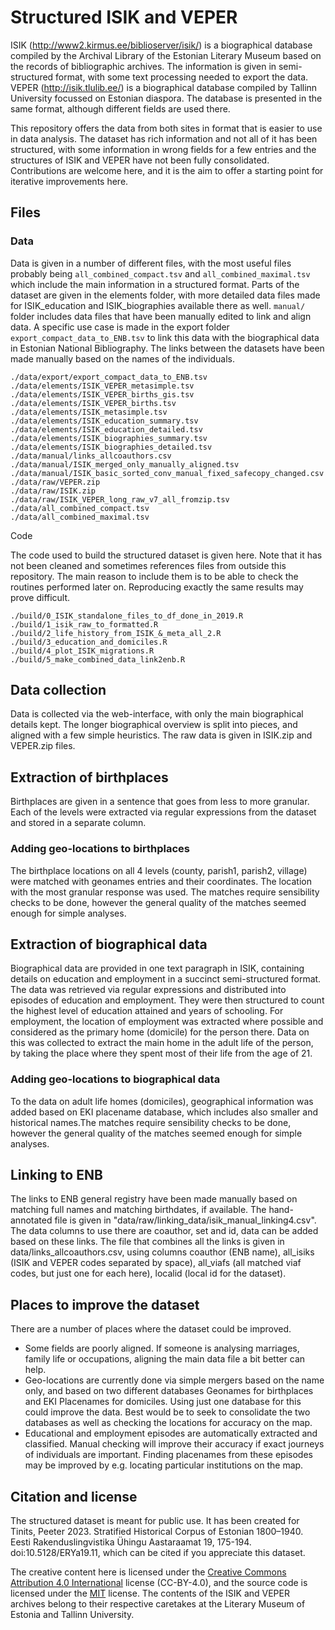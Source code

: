 # Structured ISIK and VEPER

ISIK (http://www2.kirmus.ee/biblioserver/isik/) is a biographical database compiled by the Archival Library of the Estonian Literary Museum based on the records of bibliographic archives. The information is given in semi-structured format, with some text processing needed to export the data. VEPER (http://isik.tlulib.ee/) is a biographical database compiled by Tallinn University focussed on Estonian diaspora. The database is presented in the same format, although different fields are used there.

This repository offers the data from both sites in format that is easier to use in data analysis. The dataset has rich information and not all of it has been structured, with some information in wrong fields for a few entries and the structures of ISIK and VEPER have not been fully consolidated. Contributions are welcome here, and it is the aim to offer a starting point for iterative improvements here.

## Files

### Data

Data is given in a number of different files, with the most useful files probably being `all_combined_compact.tsv` and `all_combined_maximal.tsv` which include the main information in a structured format. Parts of the dataset are given in the elements folder, with more detailed data files made for ISIK_education and ISIK_biographies available there as well. `manual/` folder includes data files that have been manually edited to link and align data. A specific use case is made in the export folder `export_compact_data_to_ENB.tsv` to link this data with the biographical data in Estonian National Bibliography. The links between the datasets have been made manually based on the names of the individuals.

```
./data/export/export_compact_data_to_ENB.tsv
./data/elements/ISIK_VEPER_metasimple.tsv
./data/elements/ISIK_VEPER_births_gis.tsv
./data/elements/ISIK_VEPER_births.tsv
./data/elements/ISIK_metasimple.tsv
./data/elements/ISIK_education_summary.tsv
./data/elements/ISIK_education_detailed.tsv
./data/elements/ISIK_biographies_summary.tsv
./data/elements/ISIK_biographies_detailed.tsv
./data/manual/links_allcoauthors.csv
./data/manual/ISIK_merged_only_manually_aligned.tsv
./data/manual/ISIK_basic_sorted_conv_manual_fixed_safecopy_changed.csv
./data/raw/VEPER.zip
./data/raw/ISIK.zip
./data/raw/ISIK_VEPER_long_raw_v7_all_fromzip.tsv
./data/all_combined_compact.tsv
./data/all_combined_maximal.tsv
```

Code

The code used to build the structured dataset is given here. Note that it has not been cleaned and sometimes references files from outside this repository. The main reason to include them is to be able to check the routines performed later on. Reproducing exactly the same results may prove difficult.
```
./build/0_ISIK_standalone_files_to_df_done_in_2019.R
./build/1_isik_raw_to_formatted.R
./build/2_life_history_from_ISIK_&_meta_all_2.R
./build/3_education_and_domiciles.R
./build/4_plot_ISIK_migrations.R
./build/5_make_combined_data_link2enb.R
```

## Data collection

Data is collected via the web-interface, with only the main biographical details kept. The longer biographical overview is split into pieces, and aligned with a few simple heuristics. The raw data is given in ISIK.zip and VEPER.zip files.

## Extraction of birthplaces

Birthplaces are given in a sentence that goes from less to more granular. Each of the levels were extracted via regular expressions from the dataset and stored in a separate column.

### Adding geo-locations to birthplaces

The birthplace locations on all 4 levels (county, parish1, parish2, village) were matched with geonames entries and their coordinates. The location with the most granular response was used. The matches require sensibility checks to be done, however the general quality of the matches seemed enough for simple analyses.

## Extraction of biographical data

Biographical data are provided in one text paragraph in ISIK, containing details on education and employment in a succinct semi-structured format. The data was retrieved via regular expressions and distributed into episodes of education and employment. They were then structured to count the highest level of education attained and years of schooling. For employment, the location of employment was extracted where possible and considered as the primary home (domicile) for the person there. Data on this was collected to extract the main home in the adult life of the person, by taking the place where they spent most of their life from the age of 21.

### Adding geo-locations to biographical data

To the data on adult life homes (domiciles), geographical information was added based on EKI placename database, which includes also smaller and historical names.The matches require sensibility checks to be done, however the general quality of the matches seemed enough for simple analyses.


## Linking to ENB

The links to ENB general registry have been made manually based on matching full names and matching birthdates, if available. The hand-annotated file is given in "data/raw/linking_data/isik_manual_linking4.csv". The data columns to use there are coauthor, set and id, data can be added based on these links. The file that combines all the links is given in data/links_allcoauthors.csv, using columns coauthor (ENB name), all_isiks (ISIK and VEPER codes separated by space), all_viafs (all matched viaf codes, but just one for each here), localid (local id for the dataset).


## Places to improve the dataset

There are a number of places where the dataset could be improved.
- Some fields are poorly aligned. If someone is analysing marriages, family life or occupations, aligning the main data file a bit better can help.
- Geo-locations are currently done via simple mergers based on the name only, and based on two different databases Geonames for birthplaces and EKI Placenames for domiciles. Using just one database for this could improve the data. Best would be to seek to consolidate the two databases as well as checking the locations for accuracy on the map.
- Educational and employment episodes are automatically extracted and classified. Manual checking will improve their accuracy if exact journeys of individuals are important. Finding placenames from these episodes may be improved by e.g. locating particular institutions on the map.


## Citation and license

The structured dataset is meant for public use. It has been created for Tinits, Peeter 2023. Stratified Historical Corpus of Estonian 1800–1940. Eesti Rakenduslingvistika Ühingu Aastaraamat 19, 175-194. doi:10.5128/ERYa19.11, which can be cited if you appreciate this dataset.

The creative content here is licensed under the [Creative Commons Attribution 4.0 International](https://creativecommons.org/licenses/by/4.0/) license (CC-BY-4.0), and the source code is licensed under the [MIT](https://choosealicense.com/licenses/mit/) license. The contents of the ISIK and VEPER archives belong to their respective caretakes at the Literary Museum of Estonia and Tallinn University.
